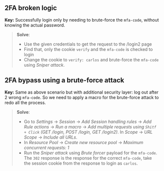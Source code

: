 ## 2FA broken logic

**Key:** Successfully login only by needing to brute-force the `mfa-code`, without knowing the actual password.

> **Solve**:
>
> - Use the given credentials to get the request to the /login2 page
> - Find that, only the cookie `verify` and the `mfa-code` is checked to login
> - Change the cookie to `verify: carlos` and brute-force the `mfa-code` using _Sniper attack_.

## 2FA bypass using a brute-force attack

**Key:** Same as above scenario but with additional security layer: log out after 2 wrong `mfa-code`. So we need to apply a macro for the brute-force attack to redo all the process.

> **Solve**:
>
> - Go to _Settings_ $\to$ *Session* $\to$ *Add Session handling rules* $\to$ *Add Rule actions* $\to$ *Run a macro* $\to$ *Add multiple requests using `Shitf + Click` (GET /login, POST /login, GET /login2)*. In *Scope* $\to$ *URL Scope* $\to$ *Include all URLs*.
> - In *Resource Pool* $\to$ *Create new resource pool* $\to$ *Maximum concurrent requests: 1*
> - Run the _Sniper attack_ using _Brute forcer_ payload for the `mfa-code`. The `302` response is the response for the correct `mfa-code`, take the session cookie from the response to login as `carlos`.
